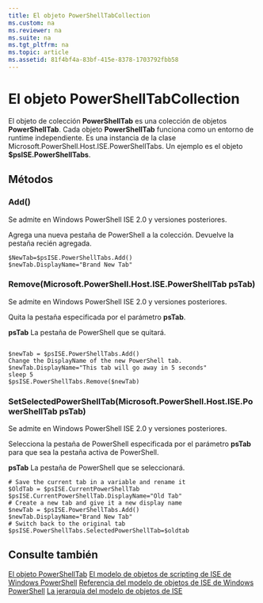 ```yaml
---
title: El objeto PowerShellTabCollection
ms.custom: na
ms.reviewer: na
ms.suite: na
ms.tgt_pltfrm: na
ms.topic: article
ms.assetid: 81f4bf4a-83bf-415e-8378-1703792fbb58
---
```

# El objeto PowerShellTabCollection
  El objeto de colección **PowerShellTab** es una colección de objetos **PowerShellTab**. Cada objeto **PowerShellTab** funciona como un entorno de runtime independiente. Es una instancia de la clase Microsoft.PowerShell.Host.ISE.PowerShellTabs. Un ejemplo es el objeto **$psISE.PowerShellTabs**.

## Métodos

### Add\(\)
  Se admite en Windows PowerShell ISE 2.0 y versiones posteriores. 

 Agrega una nueva pestaña de PowerShell a la colección. Devuelve la pestaña recién agregada.

```
$NewTab=$psISE.PowerShellTabs.Add()
$newTab.DisplayName="Brand New Tab"
```

### Remove\(Microsoft.PowerShell.Host.ISE.PowerShellTab psTab\)
  Se admite en Windows PowerShell ISE 2.0 y versiones posteriores. 

 Quita la pestaña especificada por el parámetro **psTab**.

 **psTab**
 La pestaña de PowerShell que se quitará.

```

$newTab = $psISE.PowerShellTabs.Add()
Change the DisplayName of the new PowerShell tab. 
$newTab.DisplayName="This tab will go away in 5 seconds" 
sleep 5 
$psISE.PowerShellTabs.Remove($newTab)
```

### SetSelectedPowerShellTab\(Microsoft.PowerShell.Host.ISE.PowerShellTab psTab\)
  Se admite en Windows PowerShell ISE 2.0 y versiones posteriores. 

 Selecciona la pestaña de PowerShell especificada por el parámetro **psTab** para que sea la pestaña activa de PowerShell.

 **psTab**
 La pestaña de PowerShell que se seleccionará.

```
# Save the current tab in a variable and rename it
$OldTab = $psISE.CurrentPowerShellTab
$psISE.CurrentPowerShellTab.DisplayName="Old Tab"
# Create a new tab and give it a new display name
$newTab = $psISE.PowerShellTabs.Add()
$newTab.DisplayName="Brand New Tab" 
# Switch back to the original tab
$psISE.PowerShellTabs.SelectedPowerShellTab=$oldtab
```

## Consulte también
 [El objeto PowerShellTab](The-PowerShellTab-Object.md) 
 [El modelo de objetos de scripting de ISE de Windows PowerShell](../ise/The-Windows-PowerShell-ISE-Scripting-Object-Model.md) 
 [Referencia del modelo de objetos de ISE de Windows PowerShell](../ise/Windows-PowerShell-ISE-Object-Model-Reference.md) 
 [La jerarquía del modelo de objetos de ISE](../ise/The-ISE-Object-Model-Hierarchy.md)

  


<!--HONumber=May16_HO2-->


